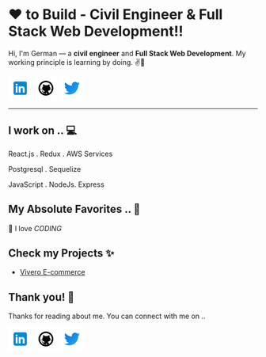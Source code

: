 <!-- Don't remove this --- https://github.com/ombharatiya -->

<!-- links to social media icons -->
<!-- no need to change these -->

<!-- icons  -->

[1.1]: https://github.com/GerMoren/GerMoren/blob/master/assets/icons/icons8-linkedin-48.png (linkedin icon with padding)
[2.1]: https://github.com/GerMoren/GerMoren/blob/master/assets/icons/icons8-github-48.png (github icon with padding)
[3.1]: https://github.com/GerMoren/GerMoren/blob/master/assets/icons/icons8-twitter-48.png (twitter icon with padding)
<!-- [4.1]: https://github.com/GerMoren/GerMoren/blob/master/assets/icons/icons8-medium-new-48.png (medium icon with padding)
[5.1]: https://github.com/GerMoren/GerMoren/blob/master/assets/icons/icons8-stack-overflow-48.png (stackoverflow icon with padding)
[6.1]: https://github.com/GerMoren/GerMoren/blob/master/assets/icons/icons8-dev-48.png (dev icon with padding) -->

<!-- links to my social media accounts -->

[1]: https://www.linkedin.com/in/germanmoren
[2]: https://www.github.com/GerMoren
[3]: https://www.twitter.com/MorenGer_
<!-- [4]: http://www.medium.com/@ombharatiya
[5]: https://stackoverflow.com/users/8454203/om-bharatiya
[6]: http://dev.to/ombharatiya -->


# ❤ to Build - Civil Engineer & Full Stack Web Development!!


Hi, I'm German — a **civil engineer** and **Full Stack Web Development**. My working principle is learning by doing. ✌💖

<!-- section - intro -->

<!-- section - social media icons -->

[![linkedin GerMoren][1.1]][1]
[![github GerMoren][2.1]][2]
[![twitter GerMoren][3.1]][3]
<!--
[![medium ombharatiya][4.1]][4]
[![stackoverflow om-bharatiya][5.1]][5]
[![dev to ombharatiya][6.1]][6] -->

<!-- section - social media icons -->

 ---

<!-- section - skills -->

## I work on .. 💻

React.js . Redux . AWS Services

Postgresql . Sequelize

JavaScript . NodeJs. Express

<!-- section - skills -->

<!-- section - job details -->

<!-- ## On the job  💯-->

<!--  Software Engineer - [**HashedIn**](https://hashedin.com)  ⭐-->

<!-- Microsoft Student Partner & AI Rockstar - [**Microsoft**](https://studentambassadors.microsoft.com/en-us)-->

<!-- Research & Development Engineer Intern - [**ISRO**](https://www.isro.gov.in) -->


<!-- section - job details -->


<!-- section - interests -->

## My Absolute Favorites .. 💖

🦄 I love _CODING_

<!-- 👨‍💻 I _BUILD_ resilient apps & services -->

<!--📰 Reading & writing _TECH BLOGS_ -->

<!-- 🍕 _HACKATHONS_ & problem solving -->

<!-- section - interests -->

<!-- section - blogs -->

## Check my Projects ✨

- [Vivero E-commerce](https://vivero.vercel.app/home)


## Thank you! 🙏

Thanks for reading about me. You can connect with me on ..

<!-- section - social media icons -->

[![linkedin GerMoren][1.1]][1]
[![github GerMoren][2.1]][2]
[![twitter GerMoren][3.1]][3]
<!--
[![medium ombharatiya][4.1]][4]
[![stackoverflow om-bharatiya][5.1]][5]
[![dev to ombharatiya][6.1]][6] -->

<!-- section - social media icons -->
